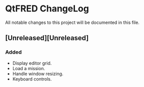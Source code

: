 QtFRED ChangeLog
================

All notable changes to this project will be documented in this file.

## [Unreleased][Unreleased]
### Added
- Display editor grid.
- Load a mission.
- Handle window resizing.
- Keyboard controls.
